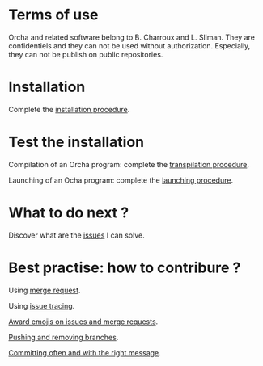 <h1>Terms of use</h1>

Orcha and related software belong to B. Charroux and L. Sliman. They are confidentiels and they can not be used without authorization. Especially, they can not be publish on public repositories.

<h1>Installation</h1>

Complete the <a href="http://orchalang.com/howto/orchaHowTo.html#Install">installation procedure</a>.

<h1>Test the installation</h1>

Compilation of an Orcha program: complete the <a href="http://orchalang.com/howto/orchaHowTo.html#Transpilation">transpilation procedure</a>.

Launching of an Ocha program: complete the <a href="http://orchalang.com/howto/orchaHowTo.html#Launching">launching procedure</a>.

<h1>What to do next ?</h1>

Discover what are the <a href="https://gitlab.com/BenOrcha/orcha/boards?milestone_title=Minimal%20viable%20prototype&=">issues</a> I can solve.

<h1>Best practise: how to contribure ?</h1>

Using  <a href="https://docs.gitlab.com/ce/workflow/gitlab_flow.html#merge-pull-requests-with-gitlab-flow"> merge request</a>.

Using <a href="https://docs.gitlab.com/ce/workflow/gitlab_flow.html#issue-tracking-with-gitlab-flow"> issue tracing</a>.

<a  href="https://docs.gitlab.com/ce/workflow/gitlab_flow.html#award-emojis-on-issues-and-merge-requests">Award emojis on issues and merge requests</a>.

<a href="https://docs.gitlab.com/ce/workflow/gitlab_flow.html#pushing-and-removing-branches">Pushing and removing branches</a>.

<a href="https://docs.gitlab.com/ce/workflow/gitlab_flow.html#committing-often-and-with-the-right-message">Committing often and with the right message</a>.

